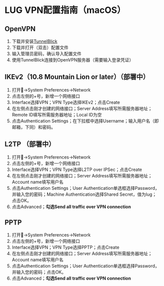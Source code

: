 # LUG VPN配置指南（macOS）

## OpenVPN

1. 下载并安装[TunnelBlick](https://tunnelblick.net/downloads.html)
2. 下载并打开（双击）配置文件
3. 输入管理员密码，确认导入配置文件
4. 使用TunnelBlick连接到OpenVPN服务器（需要输入登录凭证）

## IKEv2（10.8 Mountain Lion or later）（部署中）

1. 打开->System Preferences->Network
2. 点击左侧的+号，新增一个网络接口
3. Interface选择VPN；VPN Type选择IKEv2；点击Create
4. 在左侧点击刚才创建的网络接口；Server Address填写所需服务器地址；Remote ID填写所需服务器地址；Local ID为空
5. 点击Authentication Settings；在下拉框中选择Username；输入用户名（即邮箱，下同）和密码。

## L2TP （部署中）

1. 打开->System Preferences->Network
2. 点击左侧的+号，新增一个网络接口
3. Interface选择VPN；VPN Type选择L2TP over IPSec；点击Create
4. 在左侧点击刚才创建的网络接口；Server Address填写所需服务器地址；Account name填写用户名
5. 点击Authentication Settings；User Authentication单选框选择Password，并输入您的密码；Machine Authentication选择Shared Secret，值为lug；点击OK。
6. 点击Advanced；**勾选Send all traffic over VPN connection**

## PPTP

1. 打开->System Preferences->Network
2. 点击左侧的+号，新增一个网络接口
3. Interface选择VPN；VPN Type选择PPTP；点击Create
4. 在左侧点击刚才创建的网络接口；Server Address填写所需服务器地址；Account name填写用户名
5. 点击Authentication Settings；User Authentication单选框选择Password，并输入您的密码；点击OK。
6. 点击Advanced；**勾选Send all traffic over VPN connection**
